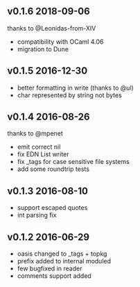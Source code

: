 v0.1.6 2018-09-06
--------------------------

thanks to @Leonidas-from-XIV

- compatibility with OCaml 4.06
- migration to Dune

v0.1.5 2016-12-30
--------------------------

- better formatting in write (thanks to @ul)
- char represented by string not bytes

v0.1.4 2016-08-26
--------------------------

thanks to @mpenet

- emit correct nil
- fix EDN List writer
- fix _tags for case sensitive file systems
- add some roundtrip tests

v0.1.3 2016-08-10
--------------------------

- support escaped quotes
- int parsing fix

v0.1.2 2016-06-29 
--------------------------

- oasis changed to _tags + topkg
- prefix added to internal moduled
- few bugfixed in reader
- comments support added
